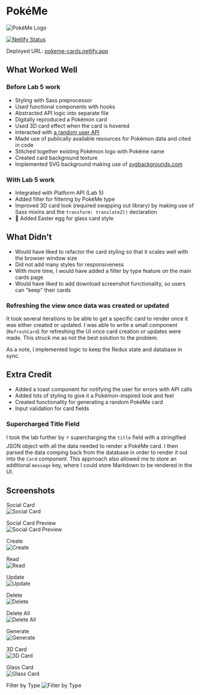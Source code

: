 # PokéMe

![PokéMe Logo](https://pokeme-cards.netlify.app/images/logo/pokeme_logo.png)

[![Netlify Status](https://api.netlify.com/api/v1/badges/e4ba5ad2-ac42-487d-a086-e8eece57074c/deploy-status)](https://app.netlify.com/sites/pokeme-cards/deploys)

Deployed URL: [pokeme-cards.netlify.app](https://pokeme-cards.netlify.app/)

## What Worked Well

### Before Lab 5 work
- Styling with Sass preprocessor
- Used functional components with hooks
- Abstracted API logic into separate file
- Digitally reproduced a Pokémon card
- Used 3D card effect when the card is hovered
- Interacted with [a random user API](https://randomuser.me/)
- Made use of publically available resources for Pokémon data and cited in code
- Stitched together existing Pokémon logo with Pokéme name
- Created card background texture
- Implemented SVG background making use of [svgbackgrounds.com](https://www.svgbackgrounds.com/)

### With Lab 5 work
- Integrated with Platform API (Lab 5)
- Added filter for filtering by PokéMe type
- Improved 3D card look (required swapping out library) by making use of Sass mixins and the `transform: translateZ()` declaration
- 🥚 Added Easter egg for glass card style

## What Didn't

- Would have liked to refactor the card styling so that it scales well with the browser window size
- Did not add many styles for responsiveness
- With more time, I would have added a filter by type feature on the main cards page
- Would have liked to add download screenshot functionality, so users can "keep" their cards

### Refreshing the view once data was created or updated
It took several iterations to be able to get a specific card to render once it was either created or updated. I was able to write a small component (`RefreshCard`) for refreshing the UI once card creation or updates were made. This struck me as not the best solution to the problem.

As a note, I implemented logic to keep the Redux state and database in sync. 

## Extra Credit
- Added a toast component for notifying the user for errors with API calls
- Added lots of styling to give it a Pokémon-inspired look and feel
- Created functionality for generating a random PokéMe card
- Input validation for card fields

### Supercharged Title Field
I took the lab further by ⚡️ supercharging the `title` field with a stringified JSON object with all the data needed to render a PokéMe card. I then parsed the data comping back from the database in order to render it out into the `Card` component. This apprroach also allowed me to store an additional `message` key, where I could store Markdown to be rendered in the UI.

## Screenshots

Social Card  
![Social Card](https://pokeme-cards.netlify.app/images/social-card/social-card.png)

Social Card Preview  
![Social Card Preview](https://pokeme-cards.netlify.app/images/social-card/social-card-preview.png)

Create  
![Create](https://pokeme-cards.netlify.app/images/screenshots/create.gif)

Read  
![Read](https://pokeme-cards.netlify.app/images/screenshots/read.gif)

Update  
![Update](https://pokeme-cards.netlify.app/images/screenshots/update.gif)

Delete  
![Delete](https://pokeme-cards.netlify.app/images/screenshots/delete.gif)

Delete All  
![Delete All](https://pokeme-cards.netlify.app/images/screenshots/delete_all.gif)

Generate  
![Generate](https://pokeme-cards.netlify.app/images/screenshots/generate.gif)

3D Card  
![3D Card](https://pokeme-cards.netlify.app/images/screenshots/3d_card.gif)

Glass Card  
![Glass Card](https://pokeme-cards.netlify.app/images/screenshots/glass.gif)

Filter by Type 
![Filter by Type](https://pokeme-cards.netlify.app/images/screenshots/filter.gif)
